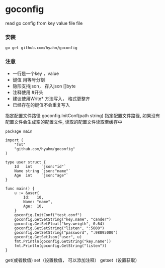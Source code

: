 # goconfig
read go config from key value file file

### 安装
```
go get github.com/hyahm/goconfig
```
### 注意
- 一行是一个key ，value
- 键值 用等号分割
- 隐形支持json， 存入json []byte 
- 注释使用 #开头
- 建议使用Write* 方法写入， 格式更整齐
- 已经存在的键值不会重复写入


指定配置文件路径
goconfig.InitConf(path string) 指定配置文件路径, 如果没有配置文件会生成空的配置文件, 读取的配置文件读取至缓存中
```
package main

import (
	"fmt"
	"github.com/hyahm/goconfig"
)

type user struct {
	Id   int    `json:"id"`
	Name string `json:"name"`
	Age  int    `json:"age"`
}

func main() {
	u := &user{
		Id:   10,
		Name: "name",
		Age:  10,
	}
	goconfig.InitConf("test.conf")
	goconfig.GetSetString("key.name", "cander")
	goconfig.GetSetFloat("key.weigth", 0.64)
	goconfig.GetSetString("listen", ":5000")
	goconfig.GetSetString("password", ":98895000")
	goconfig.GetSetJson("user", u)
	fmt.Println(goconfig.GetString("key.name"))
	fmt.Println(goconfig.GetString("listen"))
}

```
get(或者数值)
set（设置数值， 可以添加注释）
getset（设置获取）
